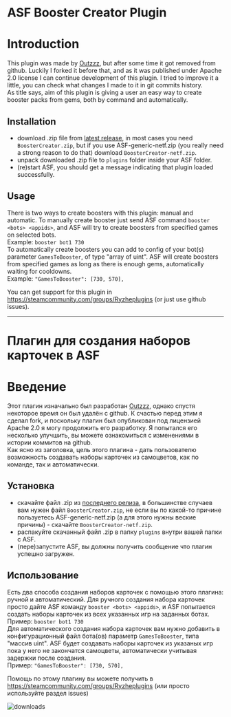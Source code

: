 # ASF Booster Creator Plugin

# Introduction
This plugin was made by [Outzzz](https://github.com/Outzzz), but after some time it got removed from github. Luckily I forked it before that, and as it was published under Apache 2.0 license I can continue development of this plugin. I tried to improve it a little, you can check what changes I made to it in git commits history.<br/>
As title says, aim of this plugin is giving a user an easy way to create booster packs from gems, both by command and automatically.

## Installation
- download .zip file from [latest release](https://github.com/Ryzhehvost/BoosterCreator/releases/latest), in most cases you need `BoosterCreator.zip`, but if you use ASF-generic-netf.zip (you really need a strong reason to do that) download `BoosterCreator-netf.zip`.
- unpack downloaded .zip file to `plugins` folder inside your ASF folder.
- (re)start ASF, you should get a message indicating that plugin loaded successfully. 

## Usage
There is two ways to create boosters with this plugin: manual and automatic.
To manually create booster just send ASF command `booster <bots> <appids>`, and ASF will try to create boosters from specified games on selected bots.<br/>
Example: `booster bot1 730`<br/>
To automatically create boosters you can add to config of your bot(s) parameter `GamesToBooster`, of type "array of uint". ASF will create boosters from specified games as long as there is enough gems, automatically waiting for cooldowns.<br/>
Example: `"GamesToBooster": [730, 570],`<br/>

You can get support for this plugin in https://steamcommunity.com/groups/Ryzheplugins (or just use github issues).

---

# Плагин для создания наборов карточек в ASF

# Введение
Этот плагин изначально был разработан [Outzzz](https://github.com/Outzzz), однако спустя некоторое время он был удалён с github. 
К счастью перед этим я сделал fork, и поскольку плагин был опубликован под лицензией Apache 2.0 я могу продолжить его разработку. 
Я попытался его несколько улучшить, вы можете ознакомиться с изменениями в истории коммитов на github.<br/>
Как ясно из заголовка, цель этого плагина - дать пользователю возможность создавать наборы карточек из самоцветов, как по команде, так и автоматически.

## Установка
- скачайте файл .zip из [последнего релиза](https://github.com/Ryzhehvost/BoosterCreator/releases/latest), в большинстве случаев вам нужен файл `BoosterCreator.zip`, не если вы по какой-то причине пользуетесь ASF-generic-netf.zip (а для этого нужны веские причины) - скачайте `BoosterCreator-netf.zip`.
- распакуйте скачанный файл .zip в папку `plugins` внутри вашей папки с ASF.
- (пере)запустите ASF, вы должны получить сообщение что плагин успешно загружен. 

## Использование
Есть два способа создания наборов карточек с помощью этого плагина: ручной и автоматический.
Для ручного создания набора карточек просто дайте ASF команду `booster <bots> <appids>`, и ASF попытается создать наборы карточек из всех указанных игр на заданных ботах.<br/>
Пример: `booster bot1 730`<br/>
Для автоматического создания набора карточек вам нужно добавить в конфигурационный файл бота(ов) параметр `GamesToBooster`, типа "массив uint". ASF будет создавать наборы карточек из указаных игр пока у него не закончатся самоцветы, автоматически учитывая задержки после создания.<br/>
Пример: `"GamesToBooster": [730, 570],`<br/>

Помощь по этому плагину вы можете получить в https://steamcommunity.com/groups/Ryzheplugins (или просто используйте раздел issues)

![downloads](https://img.shields.io/github/downloads/Ryzhehvost/BoosterCreator/total.svg?style=social)
